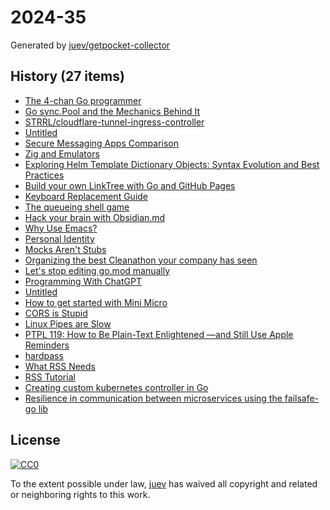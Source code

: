 # 2024-35

Generated by [juev/getpocket-collector](https://github.com/juev/getpocket-collector)

## History (27 items)

- [The 4-chan Go programmer](https://dolthub.com/blog/2024-08-23-the-4-chan-go-programmer/)
- [Go sync.Pool and the Mechanics Behind It](https://victoriametrics.com/blog/go-sync-pool/)
- [STRRL/cloudflare-tunnel-ingress-controller](https://github.com/STRRL/cloudflare-tunnel-ingress-controller)
- [Untitled](https://neil.computer/notes/how-to-setup-minimal-zfs-nas-without-truenas/)
- [Secure Messaging Apps Comparison](https://www.securemessagingapps.com/)
- [Zig and Emulators](https://floooh.github.io/2024/08/24/zig-and-emulators.html)
- [Exploring Helm Template Dictionary Objects: Syntax Evolution and Best Practices](https://dev.to/mrshimpi17/exploring-helm-template-dictionary-objects-syntax-evolution-and-best-practices-ikk)
- [Build your own LinkTree with Go and GitHub Pages](https://dev.to/lucasnevespereira/build-your-own-linktree-with-go-and-github-pages-3fha)
- [Keyboard Replacement Guide](https://guides.frame.work/Guide/Keyboard+Replacement+Guide/83)
- [The queueing shell game](https://blog.danslimmon.com/2024/08/21/the-queueing-shell-game/)
- [Hack your brain with Obsidian.md](https://www.youtube.com/watch?v=DbsAQSIKQXk)
- [Why Use Emacs?](https://ismailefe.org/blog/why_use_emacs/index.html)
- [Personal Identity](https://lmnt.me/blog/personal-identity.html)
- [Mocks Aren't Stubs](https://martinfowler.com/articles/mocksArentStubs.html)
- [Organizing the best Cleanathon your company has seen](https://zaidesanton.substack.com/p/organizing-the-best-cleanathon-your)
- [Let's stop editing go.mod manually](https://tpaschalis.me/go-mod-edit/)
- [Programming With ChatGPT](https://henrikwarne.com/2024/08/25/programming-with-chatgpt/)
- [Untitled](https://redteamrecipe.com/cryptography-for-hackers)
- [How to get started with Mini Micro](https://miniscript.org/wiki/How_to_get_started_with_Mini_Micro)
- [CORS is Stupid](https://kevincox.ca/2024/08/24/cors/)
- [Linux Pipes are Slow](https://qsantos.fr/2024/08/25/linux-pipes-are-slow/)
- [PTPL 119: How to Be Plain-Text Enlightened —and Still Use Apple Reminders](https://www.blog.plaintextpaperless.com/p/ptpl-119-plain-text-enlightened-apple-reminders)
- [hardpass](https://gir.st/hardpass.htm)
- [What RSS Needs](https://www.mnot.net/blog/2024/08/25/feeds)
- [RSS Tutorial](https://www.mnot.net/rss/tutorial/)
- [Creating custom kubernetes controller in Go](https://dev.to/bharadwajshivam28/creating-custom-kubernetes-controller-in-go-4fa7)
- [Resilience in communication between microservices using the failsafe-go lib](https://dev.to/eminetto/resilience-in-communication-between-microservices-using-the-failsafe-go-lib-48ki)

## License

[![CC0](https://mirrors.creativecommons.org/presskit/buttons/88x31/svg/cc-zero.svg)](https://creativecommons.org/publicdomain/zero/1.0/)

To the extent possible under law, [juev](https://github.com/juev) has waived all copyright and related or neighboring rights to this work.
